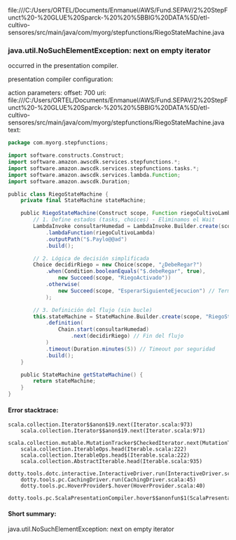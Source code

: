 file:///C:/Users/ORTEL/Documents/Enmanuel/AWS/Fund.SEPAV/2%20StepFunct%20-%20GLUE%20Sparck-%20%20%5BBIG%20DATA%5D/etl-cultivo-sensores/src/main/java/com/myorg/stepfunctions/RiegoStateMachine.java
### java.util.NoSuchElementException: next on empty iterator

occurred in the presentation compiler.

presentation compiler configuration:


action parameters:
offset: 700
uri: file:///C:/Users/ORTEL/Documents/Enmanuel/AWS/Fund.SEPAV/2%20StepFunct%20-%20GLUE%20Sparck-%20%20%5BBIG%20DATA%5D/etl-cultivo-sensores/src/main/java/com/myorg/stepfunctions/RiegoStateMachine.java
text:
```scala
package com.myorg.stepfunctions;

import software.constructs.Construct;
import software.amazon.awscdk.services.stepfunctions.*;
import software.amazon.awscdk.services.stepfunctions.tasks.*;
import software.amazon.awscdk.services.lambda.Function;
import software.amazon.awscdk.Duration;

public class RiegoStateMachine {
    private final StateMachine stateMachine;

    public RiegoStateMachine(Construct scope, Function riegoCultivoLambda) {
        // 1. Define estados (tasks, choices) - Eliminamos el Wait
        LambdaInvoke consultarHumedad = LambdaInvoke.Builder.create(scope, "ConsultarHumedad")
            .lambdaFunction(riegoCultivoLambda)
            .outputPath("$.Paylo@@ad")
            .build();

        // 2. Lógica de decisión simplificada
        Choice decidirRiego = new Choice(scope, "¿DebeRegar?")
            .when(Condition.booleanEquals("$.debeRegar", true), 
                new Succeed(scope, "RiegoActivado"))
            .otherwise(
                new Succeed(scope, "EsperarSiguienteEjecucion") // Termina limpiamente
            );

        // 3. Definición del flujo (sin bucle)
        this.stateMachine = StateMachine.Builder.create(scope, "RiegoStateMachine")
            .definition(
                Chain.start(consultarHumedad)
                    .next(decidirRiego) // Fin del flujo
            )
            .timeout(Duration.minutes(5)) // Timeout por seguridad
            .build();
    }

    public StateMachine getStateMachine() {
        return stateMachine;
    }
}
```



#### Error stacktrace:

```
scala.collection.Iterator$$anon$19.next(Iterator.scala:973)
	scala.collection.Iterator$$anon$19.next(Iterator.scala:971)
	scala.collection.mutable.MutationTracker$CheckedIterator.next(MutationTracker.scala:76)
	scala.collection.IterableOps.head(Iterable.scala:222)
	scala.collection.IterableOps.head$(Iterable.scala:222)
	scala.collection.AbstractIterable.head(Iterable.scala:935)
	dotty.tools.dotc.interactive.InteractiveDriver.run(InteractiveDriver.scala:164)
	dotty.tools.pc.CachingDriver.run(CachingDriver.scala:45)
	dotty.tools.pc.HoverProvider$.hover(HoverProvider.scala:40)
	dotty.tools.pc.ScalaPresentationCompiler.hover$$anonfun$1(ScalaPresentationCompiler.scala:389)
```
#### Short summary: 

java.util.NoSuchElementException: next on empty iterator